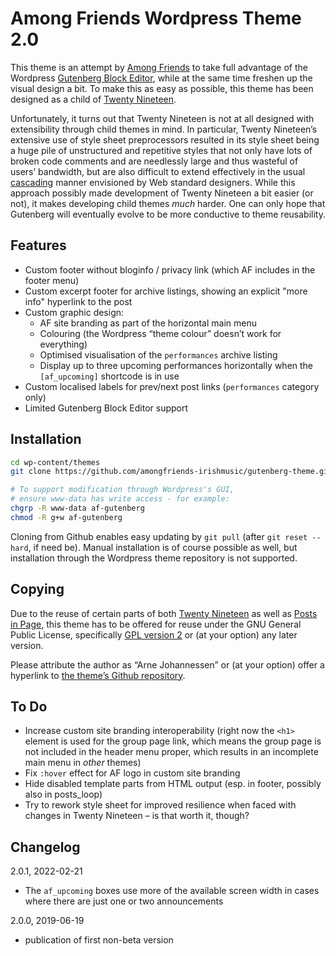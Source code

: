 Among Friends Wordpress Theme 2.0
=================================

This theme is an attempt by [Among Friends][] to take full advantage of the
Wordpress [Gutenberg Block Editor][], while at the same time freshen up the
visual design a bit. To make this as easy as possible, this theme has been
designed as a child of [Twenty Nineteen][].

Unfortunately, it turns out that Twenty Nineteen is not at all designed with
extensibility through child themes in mind. In particular, Twenty Nineteen’s
extensive use of style sheet preprocessors resulted in its style sheet being
a huge pile of unstructured and repetitive styles that not only have lots of
broken code comments and are needlessly large and thus wasteful of users’
bandwidth, but are also difficult to extend effectively in the usual
[cascading][] manner envisioned by Web standard designers. While this
approach possibly made development of Twenty Nineteen a bit easier (or not),
it makes developing child themes *much* harder. One can only hope that
Gutenberg will eventually evolve to be more conductive to theme reusability.

[Among Friends]: https://www.amongfriends.de/
[Gutenberg Block Editor]: https://wordpress.org/gutenberg/
[Twenty Nineteen]: https://wordpress.org/themes/twentynineteen/
[cascading]: https://www.w3.org/Style/CSS/


Features
--------

- Custom footer without bloginfo / privacy link (which AF includes in the
  footer menu)
- Custom excerpt footer for archive listings, showing an explicit
  "more info" hyperlink to the post
- Custom graphic design:
  - AF site branding as part of the horizontal main menu
  - Colouring (the Wordpress “theme colour” doesn’t work for everything)
  - Optimised visualisation of the `performances` archive listing
  - Display up to three upcoming performances horizontally when the
    `[af_upcoming]` shortcode is in use
- Custom localised labels for prev/next post links (`performances` category
  only)
- Limited Gutenberg Block Editor support


Installation
------------

```sh
cd wp-content/themes
git clone https://github.com/amongfriends-irishmusic/gutenberg-theme.git af-gutenberg

# To support modification through Wordpress's GUI,
# ensure www-data has write access - for example:
chgrp -R www-data af-gutenberg
chmod -R g+w af-gutenberg
```

Cloning from Github enables easy updating by `git pull` (after `git reset
--hard`, if need be). Manual installation is of course possible as well,
but installation through the Wordpress theme repository is not supported.


Copying
-------

Due to the reuse of certain parts of both [Twenty Nineteen][] as well as
[Posts in Page][], this theme has to be offered for reuse under the GNU
General Public License, specifically [GPL version 2][] or (at your option)
any later version.

Please attribute the author as “Arne Johannessen” or (at your option)
offer a hyperlink to [the theme’s Github repository][].

[Twenty Nineteen]: https://wordpress.org/themes/twentynineteen/
[Posts in Page]: https://ivycat.com/wordpress/wordpress-plugins/posts-in-page/
[GPL version 2]: https://github.com/amongfriends-irishmusic/gutenberg-theme/blob/master/LICENSE
[the theme’s Github repository]: https://github.com/amongfriends-irishmusic/gutenberg-theme


To Do
-----

- Increase custom site branding interoperability (right now the `<h1>`
  element is used for the group page link, which means the group page is
  not included in the header menu proper, which results in an incomplete
  main menu in *other* themes)
- Fix `:hover` effect for AF logo in custom site branding
- Hide disabled template parts from HTML output (esp. in footer, possibly
  also in posts_loop)
- Try to rework style sheet for improved resilience when faced with changes
  in Twenty Nineteen – is that worth it, though?


Changelog
---------

2.0.1, 2022-02-21
- The `af_upcoming` boxes use more of the available screen width in cases
  where there are just one or two announcements

2.0.0, 2019-06-19
- publication of first non-beta version
